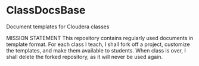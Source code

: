 # ClassDocsBase
Document templates for Cloudera classes

MISSION STATEMENT
This repository contains regularly used documents in template format.
For each class I teach, I shall fork off a project, customize the templates, and make them available to students.
When class is over, I shall delete the forked repository, as it will never be used again.
